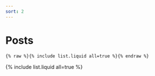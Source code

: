 ```yaml
---
sort: 2
---
```


# Posts

```
{% raw %}{% include list.liquid all=true %}{% endraw %}
```

{% include list.liquid all=true %}
